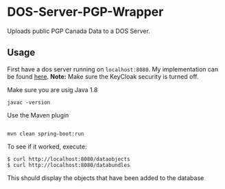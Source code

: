 # DOS-Server-PGP-Wrapper
Uploads public PGP Canada Data to a DOS Server.

## Usage

First have a dos server running on `localhost:8080`. My implementation can be found [here](https://github.com/ekeilty17/GA4GH-DOS-Server). **Note:** Make sure the KeyCloak security is turned off.

Make sure you are usig Java 1.8
```
javac -version
```

Use the Maven plugin
```

mvn clean spring-boot:run

```

To see if it worked, execute:
```
$ curl http://localhost:8080/dataobjects
$ curl http://localhost:8080/databundles
```
This should display the objects that have been added to the database
